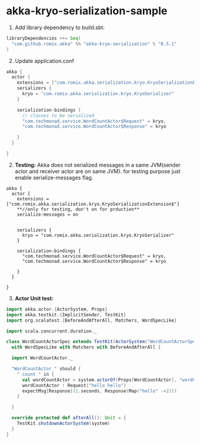 # akka-kryo-serialization-sample

1) Add library dependency to build.sbt:
```scala
libraryDependencies ++= Seq(
  "com.github.romix.akka" %% "akka-kryo-serialization" % "0.5.1"
)

```
2) Update application.conf
```scala
akka {
  actor {
    extensions = ["com.romix.akka.serialization.kryo.KryoSerializationExtension$"]
    serializers {
      kryo = "com.romix.akka.serialization.kryo.KryoSerializer"
    }

    serialization-bindings {
      // classes to be serialized
      "com.techmonad.service.WordCountActor$Request" = kryo,
      "com.techmonad.service.WordCountActor$Response" = kryo

    }
  }

}

```

2) **Testing:** Akka does not serialized messages in a same JVM(sender actor and receiver actor are on same JVM).
 for testing purpose just enable serialize-messages flag.
 
 ```
 akka {
   actor {
     extensions = ["com.romix.akka.serialization.kryo.KryoSerializationExtension$"]
     **//only for testing, don't on for prduction**
     serialize-messages = on
 
 
     serializers {
       kryo = "com.romix.akka.serialization.kryo.KryoSerializer"
     }
 
     serialization-bindings {
       "com.techmonad.service.WordCountActor$Request" = kryo,
       "com.techmonad.service.WordCountActor$Response" = kryo
 
     }
   }
 
 }
```
 
3) **Actor Unit test:**

```scala
import akka.actor.{ActorSystem, Props}
import akka.testkit.{ImplicitSender, TestKit}
import org.scalatest.{BeforeAndAfterAll, Matchers, WordSpecLike}

import scala.concurrent.duration._

class WordCountActorSpec extends TestKit(ActorSystem("WordCountActorSpec")) with ImplicitSender
  with WordSpecLike with Matchers with BeforeAndAfterAll {

  import WordCountActor._

  "WordCountActor " should {
    " count " in {
      val wordCountActor = system.actorOf(Props[WordCountActor], "wordCountActor")
      wordCountActor ! Request("hello hello")
      expectMsg[Response](1.seconds, Response(Map("hello" ->2)))
    }

  }

  override protected def afterAll(): Unit = {
    TestKit.shutdownActorSystem(system)
  }
}

```

